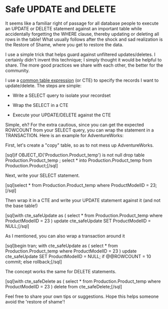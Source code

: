 # Safe UPDATE and DELETE


It seems like a familiar right of passage for all database people to execute an UPDATE or DELETE statement against an important table while accidentally forgetting the WHERE clause, thereby updating or deleting all rows in the table! What usually follows after the shock and sad realization is the Restore of Shame, where you get to restore the data.



I use a simple trick that helps guard against unfiltered updates/deletes. I certainly didn't invent this technique; I simply thought it would be helpful to share. The more good practices we share with each other, the better for the community.



I use a [common table expression](http://msdn.microsoft.com/en-us/library/ms175972.aspx) (or CTE) to specify the records I want to update/delete. The steps are simple:

  *  Write a SELECT query to isolate your recordset

  *  Wrap the SELECT in a CTE

  *  Execute your UPDATE/DELETE against the CTE

Simple, eh? For the extra cautious, since you can get the expected ROWCOUNT from your SELECT query, you can wrap the statement in a TRANSACTION. Here is an example for AdventureWorks:



First, let's create a "copy" table, so as to not mess up AdventureWorks.


[sql]if OBJECT_ID('Production.Product_temp') is not null
    drop table Production.Product_temp
;
select *
into Production.Product_temp
from Production.Product;[/sql]


Next, write your SELECT statement.


[sql]select *
from Production.Product_temp
where ProductModelID = 23;[/sql]


Then wrap it in a CTE and write your UPDATE statement against it (and not the base table!)


[sql]with cte_safeUpdate as
(
     select *
     from  Production.Product_temp
     where ProductModelID = 23
) update cte_safeUpdate
SET ProductModelID = NULL;[/sql]


As I mentioned, you can also wrap a transaction around it


[sql]begin tran;
with cte_safeUpdate as
(
    select *
    from  Production.Product_temp
    where ProductModelID = 23
)
update cte_safeUpdate
SET ProductModelID = NULL;
if @@ROWCOUNT = 10
    commit;
else
    rollback;[/sql]


The concept works the same for DELETE statements.


[sql]with cte_safeDelete as
(
    select *
    from  Production.Product_temp
    where ProductModelID = 23
)
delete from cte_safeDelete;[/sql]


Feel free to share your own tips or suggestions. Hope this helps someone avoid the 'restore of shame'!
 
